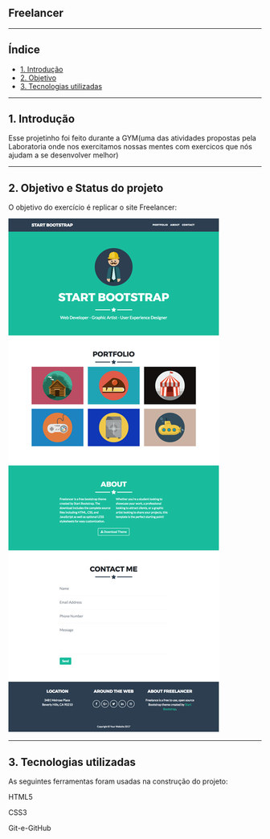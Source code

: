 ## Freelancer

---

## Índice

- [1. Introdução](#1-Introdução)
- [2. Objetivo](#2-Objetivo)
- [3. Tecnologias utilizadas](#3-Tecnologias-utilizadas)

---

## 1. Introdução

Esse projetinho foi feito durante a GYM(uma das atividades propostas pela Laboratoria onde nos exercitamos nossas mentes com exercicos que nós ajudam a se desenvolver melhor)

---

## 2. Objetivo e Status do projeto

O objetivo do exercício é replicar o site Freelancer:

<img src="fullpage.png">

---

## 3. Tecnologias utilizadas
 As seguintes ferramentas foram usadas na construção do projeto:
<p>HTML5</p>
<P>CSS3</p>
<p> Git-e-GitHub</p>


